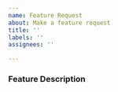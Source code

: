 ```yaml
---
name: Feature Request
about: Make a feature request
title: ''
labels: ''
assignees: ''

---
```


### Feature Description
